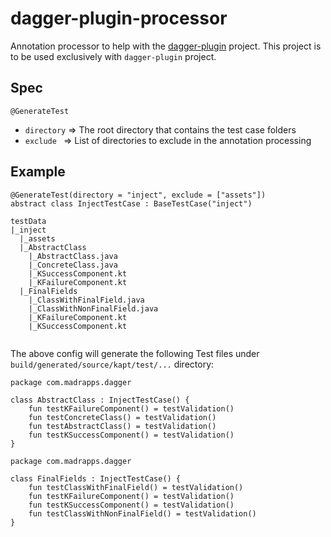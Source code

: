 # dagger-plugin-processor
Annotation processor to help with the <a href="https://github.com/Madrapps/dagger-plugin">dagger-plugin</a> project. This project is to be used exclusively with `dagger-plugin` project.

Spec
-----

`@GenerateTest`
  - `directory` => The root directory that contains the test case folders
  - `exclude `  => List of directories to exclude in the annotation processing
  
Example
-----

```
@GenerateTest(directory = "inject", exclude = ["assets"])
abstract class InjectTestCase : BaseTestCase("inject")
```

```
testData
|_inject
  |_assets
  |_AbstractClass
    |_AbstractClass.java
    |_ConcreteClass.java
    |_KSuccessComponent.kt
    |_KFailureComponent.kt
  |_FinalFields
    |_ClassWithFinalField.java
    |_ClassWithNonFinalField.java
    |_KFailureComponent.kt
    |_KSuccessComponent.kt
    
```

The above config will generate the following Test files under `build/generated/source/kapt/test/...` directory:
```
package com.madrapps.dagger

class AbstractClass : InjectTestCase() {
    fun testKFailureComponent() = testValidation()
    fun testConcreteClass() = testValidation()
    fun testAbstractClass() = testValidation()
    fun testKSuccessComponent() = testValidation()
}
```
```
package com.madrapps.dagger

class FinalFields : InjectTestCase() {
    fun testClassWithFinalField() = testValidation()
    fun testKFailureComponent() = testValidation()
    fun testKSuccessComponent() = testValidation()
    fun testClassWithNonFinalField() = testValidation()
}
```
